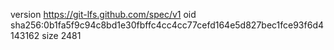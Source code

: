 version https://git-lfs.github.com/spec/v1
oid sha256:0b1fa5f9c94c8bd1e30fbffc4cc4cc77cefd164e5d827bec1fce93f6d4143162
size 2481
